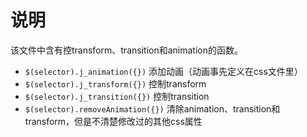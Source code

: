# 说明

该文件中含有控transform、transition和animation的函数。

- `$(selector).j_animation({})` 添加动画（动画事先定义在css文件里）
- `$(selector).j_transform({})` 控制transform
- `$(selector).j_transition({})` 控制transition
- `$(selector).removeAnimation({})` 清除animation、transition和transform，但是不清楚修改过的其他css属性

